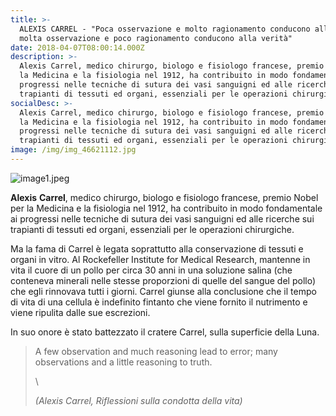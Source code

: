 ```yaml
---
title: >-
  ALEXIS CARREL - "Poca osservazione e molto ragionamento conducono all'errore;
  molta osservazione e poco ragionamento conducono alla verità"
date: 2018-04-07T08:00:14.000Z
description: >-
  Alexis Carrel, medico chirurgo, biologo e fisiologo francese, premio Nobel per
  la Medicina e la fisiologia nel 1912, ha contribuito in modo fondamentale ai
  progressi nelle tecniche di sutura dei vasi sanguigni ed alle ricerche sui
  trapianti di tessuti ed organi, essenziali per le operazioni chirurgiche.
socialDesc: >-
  Alexis Carrel, medico chirurgo, biologo e fisiologo francese, premio Nobel per
  la Medicina e la fisiologia nel 1912, ha contribuito in modo fondamentale ai
  progressi nelle tecniche di sutura dei vasi sanguigni ed alle ricerche sui
  trapianti di tessuti ed organi, essenziali per le operazioni chirurgiche.
image: /img/img_46621112.jpg
---
```

![image1.jpeg](/img/img_46621112.jpg)

**Alexis** **Carrel**, medico chirurgo, biologo e fisiologo francese, premio Nobel per la Medicina e la fisiologia nel 1912, ha contribuito in modo fondamentale ai progressi nelle tecniche di sutura dei vasi sanguigni ed alle ricerche sui trapianti di tessuti ed organi, essenziali per le operazioni chirurgiche.

Ma la fama di Carrel è legata soprattutto alla conservazione di tessuti e organi in vitro. Al Rockefeller Institute for Medical Research, mantenne in vita il cuore di un pollo per circa 30 anni in una soluzione salina (che conteneva minerali nelle stesse proporzioni di quelle del sangue del pollo) che egli rinnovava tutti i giorni. Carrel giunse alla conclusione che il tempo di vita di una cellula è indefinito fintanto che viene fornito il nutrimento e viene ripulita dalle sue escrezioni.

In suo onore è stato battezzato il cratere Carrel, sulla superficie della Luna.

> A few observation and much reasoning lead to error; many observations and a little reasoning to truth. 
>
> \
>
> _(Alexis Carrel, Riflessioni sulla condotta della vita)_
